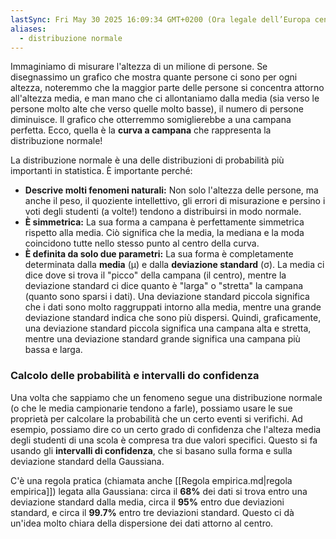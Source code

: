 ```yaml
---
lastSync: Fri May 30 2025 16:09:34 GMT+0200 (Ora legale dell’Europa centrale)
aliases:
  - distribuzione normale
---
```

Immaginiamo di misurare l'altezza di un milione di persone. Se disegnassimo un grafico che mostra quante persone ci sono per ogni altezza, noteremmo che la maggior parte delle persone si concentra attorno all'altezza media, e man mano che ci allontaniamo dalla media (sia verso le persone molto alte che verso quelle molto basse), il numero di persone diminuisce. Il grafico che otterremmo somiglierebbe a una campana perfetta. Ecco, quella è la **curva a campana** che rappresenta la distribuzione normale!

La distribuzione normale è una delle distribuzioni di probabilità più importanti in statistica. È importante perché:

- **Descrive molti fenomeni naturali:** Non solo l'altezza delle persone, ma anche il peso, il quoziente intellettivo, gli errori di misurazione e persino i voti degli studenti (a volte!) tendono a distribuirsi in modo normale.
- **È simmetrica:** La sua forma a campana è perfettamente simmetrica rispetto alla media. Ciò significa che la media, la mediana e la moda coincidono tutte nello stesso punto al centro della curva.
- **È definita da solo due parametri:** La sua forma è completamente determinata dalla **media** (μ) e dalla **deviazione standard** (σ). La media ci dice dove si trova il "picco" della campana (il centro), mentre la deviazione standard ci dice quanto è "larga" o "stretta" la campana (quanto sono sparsi i dati). Una deviazione standard piccola significa che i dati sono molto raggruppati intorno alla media, mentre una grande deviazione standard indica che sono più dispersi. Quindi, graficamente, una deviazione standard piccola significa una campana alta e stretta, mentre una deviazione standard grande significa una campana più bassa e larga.

### Calcolo delle probabilità e intervalli do confidenza
Una volta che sappiamo che un fenomeno segue una distribuzione normale (o che le media campionarie tendono a farle), possiamo usare le sue proprietà per calcolare la probabilità che un certo eventi si verifichi. Ad esempio, possiamo dire co un certo grado di confidenza che l'alteza media degli studenti di una scola è compresa tra due valori specifici. Questo si fa usando gli **intervalli di confidenza**, che si basano sulla forma e sulla deviazione standard della Gaussiana.

C'è una regola pratica (chiamata anche [[Regola empirica.md|regola empirica]]) legata alla Gaussiana: circa il **68%** dei dati si trova entro una deviazione standard dalla media, circa il **95%** entro due deviazioni standard, e circa il **99.7%** entro tre deviazioni standard. Questo ci dà un'idea molto chiara della dispersione dei dati attorno al centro.